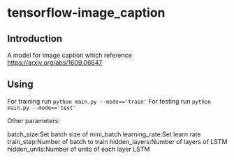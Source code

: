 # tensorflow-image_caption

## Introduction
A model for image caption which reference https://arxiv.org/abs/1609.06647

## Using
For training run `python main.py --mode=='train'`
For testing run  `python main.py --mode=='test'`

Other parameters:

batch_size:Set batch size of mini_batch
learning_rate:Set learn rate
train_step:Number of batch to train
hidden_layers:Number of layers of LSTM
hidden_units:Number of units of each layer LSTM
